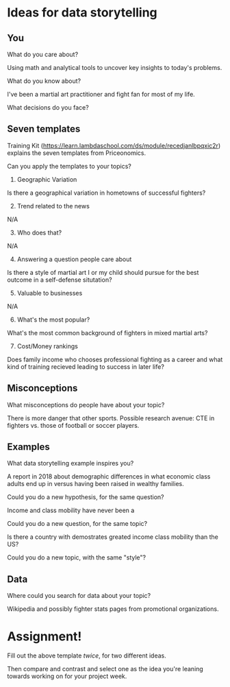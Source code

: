 # Ideas for data storytelling

## You

What do you care about? 

Using math and analytical tools to uncover key insights to today's problems.

What do you know about?

I've been a martial art practitioner and fight fan for most of my life.

What decisions do you face?


## Seven templates

Training Kit (https://learn.lambdaschool.com/ds/module/recedjanlbpqxic2r) explains the seven templates from Priceonomics.

Can you apply the templates to your topics? 

1. Geographic Variation

Is there a geographical variation in hometowns of successful fighters?

2. Trend related to the news

N/A

3. Who does that?

N/A

4. Answering a question people care about

Is there a style of martial art I or my child should pursue for the best outcome in a self-defense situtation?

5. Valuable to businesses

N/A

6. What's the most popular?

What's the most common background of fighters in mixed martial arts?

7. Cost/Money rankings

Does family income who chooses professional fighting as a career and what kind of training recieved leading to 
success in later life?

## Misconceptions

What misconceptions do people have about your topic?

There is more danger that other sports. Possible research avenue: CTE in fighters vs. those of football or soccer players.

## Examples

What data storytelling example inspires you?

A report in 2018 about demographic differences in what economic class adults end up in versus having been raised in wealthy families.

Could you do a new hypothesis, for the same question?

Income and class mobility have never been a 

Could you do a new question, for the same topic?

Is there a country with demostrates greated income class mobility than the US?

Could you do a new topic, with the same "style"?



## Data

Where could you search for data about your topic?

Wikipedia and possibly fighter stats pages from promotional organizations.

# Assignment!

Fill out the above template *twice*, for two different ideas.

Then compare and contrast and select one as the idea you're leaning towards
working on for your project week.

